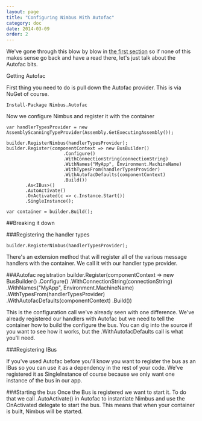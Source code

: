 ```yaml
---
layout: page
title: "Configuring Nimbus With Autofac"
category: doc
date: 2014-03-09
order: 2
---
```


We've gone through this blow by blow in [the first section](./Getting-Started-With-Nimbus.html) so if none of this makes sense go back and have a read there, let's just talk about the Autofac  bits.

Getting Autofac

First thing you need to do is pull down the Autofac provider. This is via NuGet of course.

	Install-Package Nimbus.Autofac

Now we configure Nimbus and register it with the container 
    
    var handlerTypesProvider = new AssemblyScanningTypeProvider(Assembly.GetExecutingAssembly());
    
    builder.RegisterNimbus(handlerTypesProvider);
    builder.Register(componentContext => new BusBuilder()
                         .Configure()
                         .WithConnectionString(connectionString)
                         .WithNames("MyApp", Environment.MachineName)
                         .WithTypesFrom(handlerTypesProvider)
                         .WithAutofacDefaults(componentContext)
                         .Build())
           .As<IBus>()
           .AutoActivate()
           .OnActivated(c => c.Instance.Start())
           .SingleInstance();

    var container = builder.Build();


##Breaking it down

###Registering the handler types 

	builder.RegisterNimbus(handlerTypesProvider);

There's an extension method that will register all of the various message handlers with the container. We call it with our handler type provider.

###Autofac registration
    builder.Register(componentContext => new BusBuilder()
                         .Configure()
                         .WithConnectionString(connectionString)
                         .WithNames("MyApp", Environment.MachineName)
                         .WithTypesFrom(handlerTypesProvider)
                         .WithAutofacDefaults(componentContext)
                         .Build())

This is the configuration call we've already seen with one difference. We've already registered our handlers with Autofac but we need to tell the container how to build the configure the bus. You can dig into the source if you want to see how it works, but the .WithAutofacDefaults call is what you'll need.

###Registering IBus

If you've used Autofac before you'll know you want to register the bus as an IBus so you can use it as a dependency in the rest of your code. We've registered it as SingleInstance of course because we only want one instance of the bus in our app.

###Starting the bus
Once the Bus is registered we want to start it. To do that we call .AutoActivate() in Autofac to instantiate Nimbus and use the OnActivated delegate to start the bus. This means that when your container is built, Nimbus will be started.

